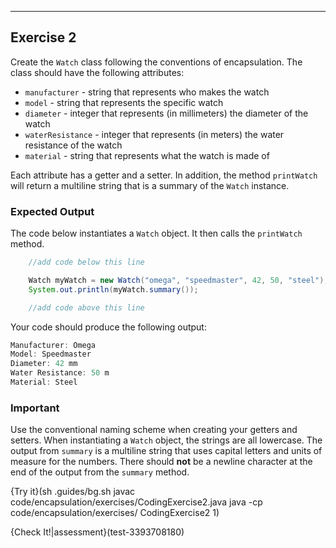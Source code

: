 ----------

## Exercise 2

Create the `Watch` class following the conventions of encapsulation. The class should have the following attributes:
* `manufacturer` - string that represents who makes the watch
* `model` - string that represents the specific watch
* `diameter` - integer that represents (in millimeters) the diameter of the watch
* `waterResistance` - integer that represents (in meters) the water resistance of the watch
* `material` - string that represents what the watch is made of

Each attribute has a getter and a setter. In addition, the method `printWatch` will return a multiline string that is a summary of the `Watch` instance. 

### Expected Output

The code below instantiates a `Watch` object. It then calls the `printWatch` method.

```java
    //add code below this line

    Watch myWatch = new Watch("omega", "speedmaster", 42, 50, "steel");
    System.out.println(myWatch.summary());

    //add code above this line
```

Your code should produce the following output:

```java
Manufacturer: Omega
Model: Speedmaster
Diameter: 42 mm
Water Resistance: 50 m
Material: Steel
```

### Important

Use the conventional naming scheme when creating your getters and setters. When instantiating a `Watch` object, the strings are all lowercase. The output from `summary` is a multiline string that uses capital letters and units of measure for the numbers. There should **not** be a newline character at the end of the output from the `summary` method.

{Try it}(sh .guides/bg.sh javac code/encapsulation/exercises/CodingExercise2.java java -cp code/encapsulation/exercises/ CodingExercise2 1)

{Check It!|assessment}(test-3393708180)

